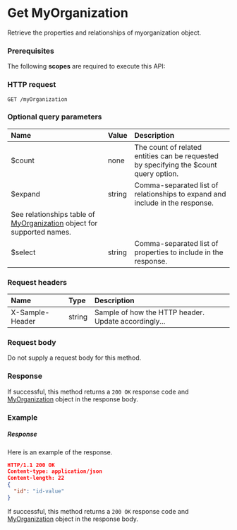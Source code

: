 # Get MyOrganization

Retrieve the properties and relationships of myorganization object.
### Prerequisites
The following **scopes** are required to execute this API: 
### HTTP request
<!-- { "blockType": "ignored" } -->
```http
GET /myOrganization
```
### Optional query parameters
|Name|Value|Description|
|:---------------|:--------|:-------|
|$count|none|The count of related entities can be requested by specifying the $count query option.|
|$expand|string|Comma-separated list of relationships to expand and include in the response. 
See relationships table of [MyOrganization](../resources/myorganization.md) object for supported names. |
|$select|string|Comma-separated list of properties to include in the response.|

### Request headers
| Name       | Type | Description|
|:-----------|:------|:----------|
| X-Sample-Header  | string  | Sample of how the HTTP header. Update accordingly...|

### Request body
Do not supply a request body for this method.
### Response
If successful, this method returns a `200 OK` response code and [MyOrganization](../resources/myorganization.md) object in the response body.
### Example
##### Response
Here is an example of the response.
<!-- {
  "blockType": "response",
  "truncated": false,
  "@odata.type": "myorganization"
} -->
```json
HTTP/1.1 200 OK
Content-type: application/json
Content-length: 22
{
  "id": "id-value"
}
```
If successful, this method returns a `200 OK` response code and [MyOrganization](../resources/myorganization.md) object in the response body.

<!-- uuid: 38d7965b-7b23-4026-9d5a-1bc6d28ce74c
2015-10-16 09:34:53 UTC -->
<!-- {
  "type": "#page.annotation",
  "description": "Get MyOrganization",
  "keywords": "",
  "section": "documentation",
  "tocPath": ""
}-->